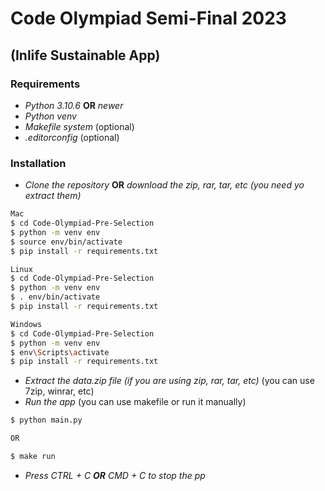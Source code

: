 # Code Olympiad Semi-Final 2023

## (Inlife Sustainable App)

### Requirements

- _Python 3.10.6_ **OR** _newer_
- _Python venv_
- _Makefile system_ (optional)
- _.editorconfig_ (optional)

### Installation

- _Clone the repository_ **OR** _download the zip, rar, tar, etc (you need yo extract them)_

```sh
Mac
$ cd Code-Olympiad-Pre-Selection
$ python -m venv env
$ source env/bin/activate
$ pip install -r requirements.txt

Linux
$ cd Code-Olympiad-Pre-Selection
$ python -m venv env
$ . env/bin/activate
$ pip install -r requirements.txt

Windows
$ cd Code-Olympiad-Pre-Selection
$ python -m venv env
$ env\Scripts\activate
$ pip install -r requirements.txt
```

- _Extract the data.zip file (if you are using zip, rar, tar, etc)_ (you can use 7zip, winrar, etc)
- _Run the app_ (you can use makefile or run it manually)

```sh
$ python main.py

OR

$ make run
```

- _Press CTRL + C **OR** CMD + C to stop the pp_

